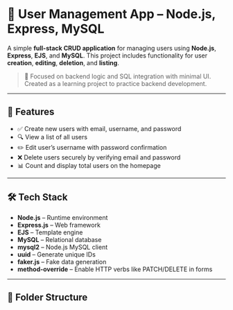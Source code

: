 # 🧾 User Management App – Node.js, Express, MySQL

A simple **full-stack CRUD application** for managing users using **Node.js**, **Express**, **EJS**, and **MySQL**. This project includes functionality for user **creation**, **editing**, **deletion**, and **listing**.

> 🎯 Focused on backend logic and SQL integration with minimal UI. Created as a learning project to practice backend development.

---

## 🚀 Features

- ✅ Create new users with email, username, and password
- 🔍 View a list of all users
- ✏️ Edit user’s username with password confirmation
- ❌ Delete users securely by verifying email and password
- 📊 Count and display total users on the homepage

---

## 🛠 Tech Stack

- **Node.js** – Runtime environment
- **Express.js** – Web framework
- **EJS** – Template engine
- **MySQL** – Relational database
- **mysql2** – Node.js MySQL client
- **uuid** – Generate unique IDs
- **faker.js** – Fake data generation
- **method-override** – Enable HTTP verbs like PATCH/DELETE in forms

---

## 📁 Folder Structure

